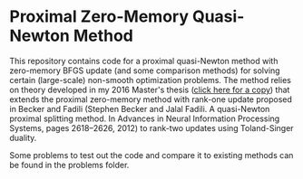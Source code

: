 # Proximal Zero-Memory Quasi-Newton Method
This repository contains code for a proximal quasi-Newton method with zero-memory BFGS update (and some comparison methods) for solving certain (large-scale) non-smooth optimization problems. The method relies on theory developed in my 2016 Master's thesis ([click here for a copy](https://finbauer.com/wp-content/uploads/2021/01/masters_thesis.pdf)) that extends the proximal zero-memory method with rank-one update proposed in Becker and Fadili (Stephen Becker and Jalal Fadili. A quasi-Newton proximal splitting method. In Advances in Neural Information Processing Systems, pages 2618–2626, 2012) to rank-two updates using Toland-Singer duality.

Some problems to test out the code and compare it to existing methods can be found in the problems folder.